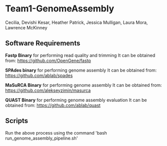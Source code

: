 # Team1-GenomeAssembly
Cecilia, Devishi Kesar, Heather Patrick, Jessica Mulligan, Laura Mora, Lawrence McKinney

## Software Requirements

**Fastp Binary** for performing read quality and trimming
It can be obtained from: https://github.com/OpenGene/fastp

**SPAdes binary** for performing genome assembly
It can be obtained from: https://github.com/ablab/spades

**MaSuRCA Binary** for performing genome assembly
It can be obtained from: https://github.com/alekseyzimin/masurca

**QUAST Binary** for performing genome assembly evaluation
It can be obtained from: https://github.com/ablab/quast

## Scripts
Run the above process using the command 'bash run\_genome\_assembly\_pipeline.sh'
